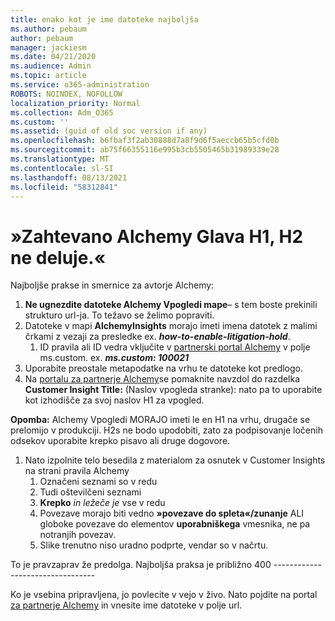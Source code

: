 ```yaml
---
title: enako kot je ime datoteke najboljša
ms.author: pebaum
author: pebaum
manager: jackiesm
ms.date: 04/21/2020
ms.audience: Admin
ms.topic: article
ms.service: o365-administration
ROBOTS: NOINDEX, NOFOLLOW
localization_priority: Normal
ms.collection: Adm_O365
ms.custom: ''
ms.assetid: (guid of old soc version if any)
ms.openlocfilehash: b6fbaf3f2ab30888d7a8f9d6f5aeccb65b5cfd0b
ms.sourcegitcommit: ab75f66355116e995b3cb5505465b31989339e28
ms.translationtype: MT
ms.contentlocale: sl-SI
ms.lasthandoff: 08/13/2021
ms.locfileid: "58312841"
---
```

# <a name="required-alchemy-header-h1-h2s-dont-work"></a>»Zahtevano Alchemy Glava H1, H2 ne deluje.«
Najboljše prakse in smernice za avtorje Alchemy:

1. **Ne ugnezdite datoteke Alchemy Vpogledi mape**– s tem boste prekinili strukturo url-ja. To težavo se želimo popraviti.
1. Datoteke v mapi **AlchemyInsights** morajo imeti imena datotek z malimi črkami z vezaji za presledke ex. **_how-to-enable-litigation-hold_**.
    1. ID pravila ali ID vedra vključite v [partnerski portal Alchemy](https://alchemyportal.azurewebsites.net) v polje ms.custom. ex. ***ms.custom: 100021***
1. Uporabite preostale metapodatke na vrhu te datoteke kot predlogo.
1. Na [portalu za partnerje Alchemy](https://alchemyportal.azurewebsites.net)se pomaknite navzdol do razdelka **Customer Insight Title:** (Naslov vpogleda stranke): nato pa to uporabite kot izhodišče za svoj naslov H1 za vpogled. 

**Opomba:** Alchemy Vpogledi MORAJO imeti le en H1 na vrhu, drugače se prelomijo v produkciji. H2s ne bodo upodobiti, zato za podpisovanje ločenih odsekov uporabite krepko pisavo ali druge dogovore. 
1. Nato izpolnite telo besedila z materialom za osnutek v Customer Insights na strani pravila Alchemy
    1. Označeni seznami so v redu
    1. Tudi oštevilčeni seznami
    1. **Krepko** *in ležeče je* vse v redu
    1. Povezave morajo biti vedno **»povezave do spleta«/zunanje** ALI globoke povezave do elementov **uporabniškega** vmesnika, ne pa notranjih povezav.
    1. Slike trenutno niso uradno podprte, vendar so v načrtu.

To je pravzaprav že predolga. Najboljša praksa je približno 400 ---------------------------------

Ko je vsebina pripravljena, jo povlecite v vejo v živo. Nato pojdite na portal [za partnerje Alchemy](https://alchemyportal.azurewebsites.net) in vnesite ime datoteke v polje url. 